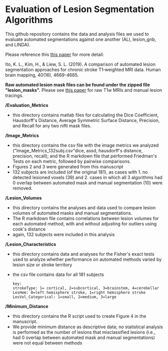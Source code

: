 # Evaluation of Lesion Segmentation Algorithms

This github repository contains the data and analysis files we used to evaluate automated 
segmentations against one another (ALI, lesion_gnb, and LINDA). 

Please reference this [this paper](https://onlinelibrary.wiley.com/doi/full/10.1002/hbm.24729) for more detail:

Ito, K. L., Kim, H., & Liew, S. L. (2019). A comparison of automated lesion segmentation approaches for chronic stroke T1‐weighted MRI data. Human brain mapping, 40(16), 4669-4685.


__Raw automated lesion mask files can be found under the zipped file "lesion_masks".__ Please see [this paper](https://doi-org.libproxy1.usc.edu/10.1038/sdata.2018.11) for raw T1w MRIs and manual lesion tracings. 

__/Evaluation_Metrics__
- this directory contains matlab files for calculating the Dice Coefficient, Hausdorff's Distance, Average Symmetric Surface Distance, Precision, and Recall for any two nifti mask files.

__/Image_Metrics__
- this directory contains the csv file with the image metrics we analyzed ("Image_Metrics_132subj.csv"dice, assd, hausdorff's distance, precision, recall); and the R markdown file that performed Friedman's Tests on each metric, followed by pairwise comparisons.
- Figures 2 and 3 were generated from this manuscript
- 132 subjects are included (of the original 181), as cases with 1. no detected lesioned voxels (39) and 2. cases in which all 3 algorithms had 0 overlap between automated mask and manual segmentation (10) were removed.

__/Lesion_Volumes__
- this directory contains the analyses and data used to compare lesion volumes of automated masks and manual segmentations.
- The R markdown file contains correlations between lesion volumes for each automated  method, with and without adjusting for outliers using cook's distance
- again, 132 subjects were included in this analysis
	
__/Lesion_Characteristics__
- this directory contains data and analyses for the Fisher's exact tests used to analyze whether performance on automated methods varied by lesion size or stroke territory
- the csv file contains data for all 181 subjects

	```
	key:
	strokeType: 1= cortical, 2=subcortical, 3=brainstem, 4=cerebellar
	LesHem: 0=left hemisphere stroke, 1=right hemisphere stroke
	LesVol_Categorical: 1=small, 2=medium, 3=large
	```
	
__/Minimum_Distance__
- this directory contains the R script used to create Figure 4 in the manuscript. 
- We provide minimum distance as descriptive data; no statistical analysis is performed as the number of lesions that misclassified lesions (i.e., had 0 overlap between automated mask and manual segmentations) were not equal between methods
	

	

	
	
